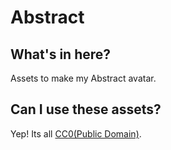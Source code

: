 # Abstract

## What's in here?

Assets to make my Abstract avatar.

## Can I use these assets?

Yep! Its all [CC0(Public Domain)](https://creativecommons.org/publicdomain/zero/1.0/).